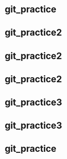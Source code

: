 # git_practice
# git_practice2
# git_practice2
# git_practice2
# git_practice3
# git_practice3
# git_practice
